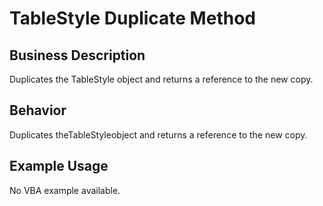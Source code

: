 # TableStyle Duplicate Method

## Business Description
Duplicates the TableStyle object and returns a reference to the new copy.

## Behavior
Duplicates theTableStyleobject and returns a reference to the new copy.

## Example Usage
No VBA example available.